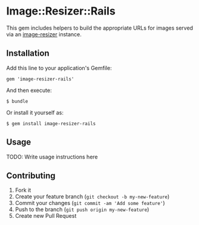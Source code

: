 # Image::Resizer::Rails

This gem includes helpers to build the appropriate URLs for images served via an [image-resizer](https://github.com/jimmynicol/image-resizer) instance.

## Installation

Add this line to your application's Gemfile:

    gem 'image-resizer-rails'

And then execute:

    $ bundle

Or install it yourself as:

    $ gem install image-resizer-rails

## Usage

TODO: Write usage instructions here

## Contributing

1. Fork it
2. Create your feature branch (`git checkout -b my-new-feature`)
3. Commit your changes (`git commit -am 'Add some feature'`)
4. Push to the branch (`git push origin my-new-feature`)
5. Create new Pull Request
